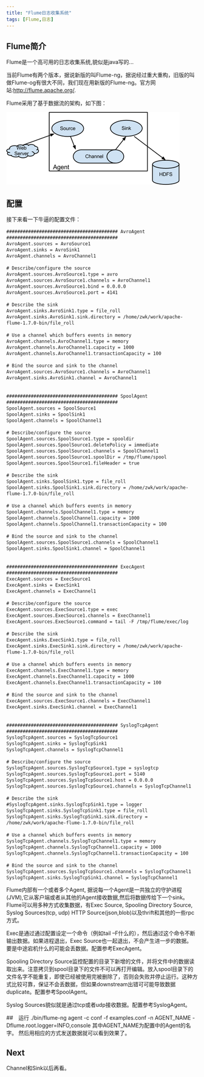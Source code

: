 ```yaml
---
title: "Flume日志收集系统"
tags: [Flume,日志] 
---
```


## Flume简介
Flume是一个高可用的日志收集系统,貌似是java写的...
 
当前Flume有两个版本，据说新版的叫Flume-ng，据说经过重大重构，旧版的叫做Flume-og有很大不同，我们现在用新版的Flume-ng。官方网站:http://flume.apache.org/.
    
Flume采用了基于数据流的架构，如下图：

![data flow](/resource/2017-05-15-Flume/flow.png)


## 配置

接下来看一下牛逼的配置文件：
```
######################################### AvroAgent ######################################### 
AvroAgent.sources = AvroSource1
AvroAgent.sinks = AvroSink1
AvroAgent.channels = AvroChannel1

# Describe/configure the source
AvroAgent.sources.AvroSource1.type = avro
AvroAgent.sources.AvroSource1.channels = AvroChannel1
AvroAgent.sources.AvroSource1.bind = 0.0.0.0
AvroAgent.sources.AvroSource1.port = 4141

# Describe the sink
AvroAgent.sinks.AvroSink1.type = file_roll
AvroAgent.sinks.AvroSink1.sink.directory = /home/zwk/work/apache-flume-1.7.0-bin/file_roll

# Use a channel which buffers events in memory
AvroAgent.channels.AvroChannel1.type = memory
AvroAgent.channels.AvroChannel1.capacity = 1000
AvroAgent.channels.AvroChannel1.transactionCapacity = 100

# Bind the source and sink to the channel
AvroAgent.sources.AvroSource1.channels = AvroChannel1
AvroAgent.sinks.AvroSink1.channel = AvroChannel1


######################################### SpoolAgent ######################################### 
SpoolAgent.sources = SpoolSource1
SpoolAgent.sinks = SpoolSink1
SpoolAgent.channels = SpoolChannel1

# Describe/configure the source
SpoolAgent.sources.SpoolSource1.type = spooldir
SpoolAgent.sources.SpoolSource1.deletePolicy = immediate
SpoolAgent.sources.SpoolSource1.channels = SpoolChannel1
SpoolAgent.sources.SpoolSource1.spoolDir = /tmp/flume/spool
SpoolAgent.sources.SpoolSource1.fileHeader = true

# Describe the sink
SpoolAgent.sinks.SpoolSink1.type = file_roll
SpoolAgent.sinks.SpoolSink1.sink.directory = /home/zwk/work/apache-flume-1.7.0-bin/file_roll

# Use a channel which buffers events in memory
SpoolAgent.channels.SpoolChannel1.type = memory
SpoolAgent.channels.SpoolChannel1.capacity = 1000
SpoolAgent.channels.SpoolChannel1.transactionCapacity = 100

# Bind the source and sink to the channel
SpoolAgent.sources.SpoolSource1.channels = SpoolChannel1
SpoolAgent.sinks.SpoolSink1.channel = SpoolChannel1


######################################### ExecAgent ######################################### 
ExecAgent.sources = ExecSource1
ExecAgent.sinks = ExecSink1
ExecAgent.channels = ExecChannel1

# Describe/configure the source
ExecAgent.sources.ExecSource1.type = exec
ExecAgent.sources.ExecSource1.channels = ExecChannel1
ExecAgent.sources.ExecSource1.command = tail -F /tmp/flume/exec/log

# Describe the sink
ExecAgent.sinks.ExecSink1.type = file_roll
ExecAgent.sinks.ExecSink1.sink.directory = /home/zwk/work/apache-flume-1.7.0-bin/file_roll

# Use a channel which buffers events in memory
ExecAgent.channels.ExecChannel1.type = memory
ExecAgent.channels.ExecChannel1.capacity = 1000
ExecAgent.channels.ExecChannel1.transactionCapacity = 100

# Bind the source and sink to the channel
ExecAgent.sources.ExecSource1.channels = ExecChannel1
ExecAgent.sinks.ExecSink1.channel = ExecChannel1


######################################### SyslogTcpAgent ######################################### 
SyslogTcpAgent.sources = SyslogTcpSource1
SyslogTcpAgent.sinks = SyslogTcpSink1
SyslogTcpAgent.channels = SyslogTcpChannel1

# Describe/configure the source
SyslogTcpAgent.sources.SyslogTcpSource1.type = syslogtcp
SyslogTcpAgent.sources.SyslogTcpSource1.port = 5140
SyslogTcpAgent.sources.SyslogTcpSource1.host = 0.0.0.0
SyslogTcpAgent.sources.SyslogTcpSource1.channels = SyslogTcpChannel1

# Describe the sink
#SyslogTcpAgent.sinks.SyslogTcpSink1.type = logger
SyslogTcpAgent.sinks.SyslogTcpSink1.type = file_roll
SyslogTcpAgent.sinks.SyslogTcpSink1.sink.directory = /home/zwk/work/apache-flume-1.7.0-bin/file_roll

# Use a channel which buffers events in memory
SyslogTcpAgent.channels.SyslogTcpChannel1.type = memory
SyslogTcpAgent.channels.SyslogTcpChannel1.capacity = 1000
SyslogTcpAgent.channels.SyslogTcpChannel1.transactionCapacity = 100

# Bind the source and sink to the channel
SyslogTcpAgent.sources.SyslogTcpSource1.channels = SyslogTcpChannel1
SyslogTcpAgent.sinks.SyslogTcpSink1.channel = SyslogTcpChannel1
```

Flume内部有一个或者多个Agent, 据说每一个Agent是一共独立的守护进程(JVM),它从客户端或者从其他的Agent接收数据,然后将数据传给下一个sink。
Flume可以用多种方式收集数据，有Exec Source, Spooling Directory Source, Syslog Sources(tcp, udp) HTTP Source(json,blob)以及thrift和其他的一些rpc方式。

Exec是通过通过配置设定一个命令（例如tail –F什么的），然后通过这个命令不断输出数据。如果进程退出，Exec Source也一起退出，不会产生进一步的数据。
要是中途宕机什么的可能会丢数据。配置参考ExecAgent。

Spooling Directory Source监控配置的目录下新增的文件，并将文件中的数据读取出来。注意拷贝到spool目录下的文件不可以再打开编辑。放入spool目录下的文件名字不能重复，即使已经被使用完被删除了，否则会失败并停止运行。这种方式比较可靠，保证不会丢数据，但如果downstream出错可可能导致数据duplicate。配置参考SpoolAgent。

Syslog Sources貌似就是通过tcp或者udp接收数据。配置参考SyslogAgent。

##　运行
./bin/flume-ng agent -c conf -f examples.conf -n AGENT_NAME -Dflume.root.logger=INFO,console
其中AGENT_NAME为配置中的Agent的名字。
然后用相应的方式发送数据就可以看到效果了。

## Next
Channel和Sink以后再看。

